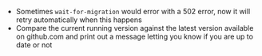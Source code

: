- Sometimes `wait-for-migration` would error with a 502 error, now it will retry automatically when this happens
- Compare the current running version against the latest version available on github.com and print out a message letting you know if you are up to date or not